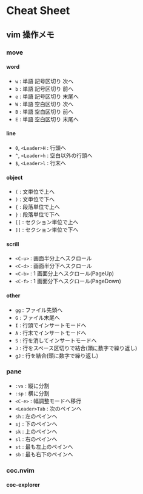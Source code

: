 # Cheat Sheet

## vim 操作メモ

### move

#### word

- `w` : 単語 記号区切り 次へ
- `b` : 単語 記号区切り 前へ
- `e` : 単語 記号区切り 末尾へ
- `W` : 単語 空白区切り 次へ
- `B` : 単語 空白区切り 前へ
- `E` : 単語 空白区切り 末尾へ

#### line

- `0`, `<Leader>H` : 行頭へ
- `^`, `<Leader>h` : 空白以外の行頭へ
- `$`, `<Leader>l` : 行末へ

#### object

- `(` : 文単位で上へ
- `)` : 文単位で下へ
- `{` : 段落単位で上へ
- `}` : 段落単位で下へ
- `[[` : セクション単位で上へ
- `]]` : セクション単位で下へ

#### scrill

- `<C-u>` : 画面半分上へスクロール
- `<C-d>` : 画面半分下へスクロール
- `<C-b>` : 1 画面分上へスクロール(PageUp)
- `<C-f>` : 1 画面分下へスクロール(PageDown)

#### other

- `gg` : ファイル先頭へ
- `G` : ファイル末尾へ
- `I` : 行頭でインサートモードへ
- `A` : 行末でインサートモードへ
- `S` : 行を消してインサートモードへ
- `J` : 行をスペース区切りで結合(頭に数字で繰り返し)
- `gJ` : 行を結合(頭に数字で繰り返し)

### pane

- `:vs` : 縦に分割
- `:sp` : 横に分割
- `<C-e>` : 幅調整モードへ移行
- `<Leader>Tab` : 次のペインへ
- `sh` : 左のペインへ
- `sj` : 下のペインへ
- `sk` : 上のペインへ
- `sl` : 右のペインへ
- `st` : 最も左上のペインへ
- `sb` : 最も右下のペインへ

### coc.nvim

#### coc-explorer

